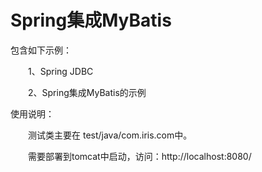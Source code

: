# Spring集成MyBatis

包含如下示例：

　　1、Spring JDBC

　　2、Spring集成MyBatis的示例



使用说明：

　　测试类主要在 test/java/com.iris.com中。

　　需要部署到tomcat中启动，访问：http://localhost:8080/




